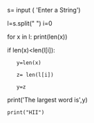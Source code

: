 s= input ( 'Enter a String')

l=s.split(" ")
i=0

for x in l:
   print(len(x))

   if len(x)<len(l[i]):

       y=len(x)

       z= len(l[i])

       y=z

print('The largest word is',y)

       

    
    print("HII")
      



           
            
        

